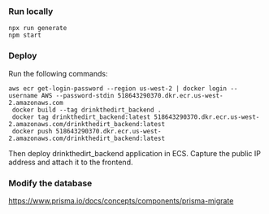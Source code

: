 ### Run locally

```
npx run generate
npm start
```

### Deploy

Run the following commands:
```
aws ecr get-login-password --region us-west-2 | docker login --username AWS --password-stdin 518643290370.dkr.ecr.us-west-2.amazonaws.com
 docker build --tag drinkthedirt_backend .
 docker tag drinkthedirt_backend:latest 518643290370.dkr.ecr.us-west-2.amazonaws.com/drinkthedirt_backend:latest
 docker push 518643290370.dkr.ecr.us-west-2.amazonaws.com/drinkthedirt_backend:latest
```

Then deploy drinkthedirt_backend application in ECS. Capture the public IP address and attach it to the frontend.

### Modify the database

https://www.prisma.io/docs/concepts/components/prisma-migrate
